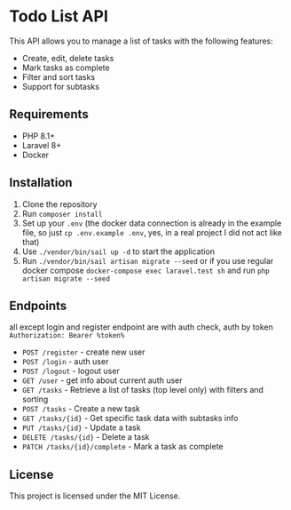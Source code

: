 # Todo List API

This API allows you to manage a list of tasks with the following features:
- Create, edit, delete tasks
- Mark tasks as complete
- Filter and sort tasks
- Support for subtasks

## Requirements

- PHP 8.1+
- Laravel 8+
- Docker

## Installation

1. Clone the repository
2. Run `composer install`
3. Set up your `.env` (the docker data connection is already in the example file, so just `cp .env.example .env`, yes,
   in a real project I did not act like that)
4. Use `./vendor/bin/sail up -d` to start the application
5. Run `./vendor/bin/sail artisan migrate --seed` or if you use regular docker
   compose `docker-compose exec laravel.test sh` and run `php artisan migrate --seed`

## Endpoints

all except login and register endpoint are with auth check, auth by token `Authorization: Bearer %token%`

- `POST /register` - create new user
- `POST /login` - auth user
- `POST /logout` - logout user
- `GET /user` - get info about current auth user
- `GET /tasks` - Retrieve a list of tasks (top level only) with filters and sorting
- `POST /tasks` - Create a new task
- `GET /tasks/{id}` - Get specific task data with subtasks info
- `PUT /tasks/{id}` - Update a task
- `DELETE /tasks/{id}` - Delete a task
- `PATCH /tasks/{id}/complete` - Mark a task as complete

## License

This project is licensed under the MIT License.
